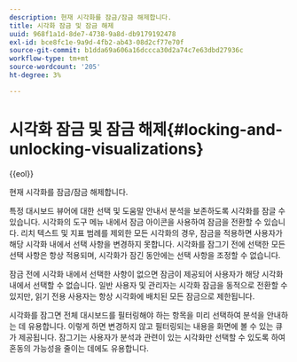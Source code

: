 ```yaml
---
description: 현재 시각화를 잠금/잠금 해제합니다.
title: 시각화 잠금 및 잠금 해제
uuid: 968f1a1d-8de7-4738-9a8d-db9179192478
exl-id: bce8fc1e-9a9d-4fb2-ab43-08d2cf77e70f
source-git-commit: b1dda69a606a16dccca30d2a74c7e63dbd27936c
workflow-type: tm+mt
source-wordcount: '205'
ht-degree: 3%

---
```


# 시각화 잠금 및 잠금 해제{#locking-and-unlocking-visualizations}

{{eol}}

현재 시각화를 잠금/잠금 해제합니다.

특정 대시보드 뷰어에 대한 선택 및 도움말 안내서 분석을 보존하도록 시각화를 잠글 수 있습니다. 시각화의 도구 메뉴 내에서 잠금 아이콘을 사용하여 잠금을 전환할 수 있습니다. 리치 텍스트 및 지표 범례를 제외한 모든 시각화의 경우, 잠금을 적용하면 사용자가 해당 시각화 내에서 선택 사항을 변경하지 못합니다. 시각화를 잠그기 전에 선택한 모든 선택 사항은 항상 적용되며, 시각화가 잠긴 동안에는 선택 사항을 조정할 수 없습니다.

잠금 전에 시각화 내에서 선택한 사항이 없으면 잠금이 제공되어 사용자가 해당 시각화 내에서 선택할 수 없습니다. 일반 사용자 및 관리자는 시각화 잠금을 동적으로 전환할 수 있지만, 읽기 전용 사용자는 항상 시각화에 배치된 모든 잠금으로 제한됩니다.

시각화를 잠그면 전체 대시보드를 필터링해야 하는 항목을 미리 선택하여 분석을 안내하는 데 유용합니다. 이렇게 하면 변경하지 않고 필터링되는 내용을 화면에 볼 수 있는 큐가 제공됩니다. 잠그기는 사용자가 분석과 관련이 있는 시각화만 선택할 수 있도록 하여 혼동의 가능성을 줄이는 데에도 유용합니다.
